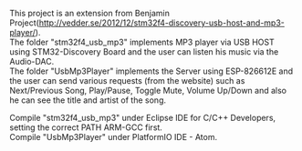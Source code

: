 This project is an extension from Benjamin Project(http://vedder.se/2012/12/stm32f4-discovery-usb-host-and-mp3-player/).<br>
The folder "stm32f4_usb_mp3" implements MP3 player via USB HOST using STM32-Discovery Board and the user can listen his music via the Audio-DAC.<br> 
The folder "UsbMp3Player" implements the Server using ESP-826612E and the user can send various requests (from the website) such as Next/Previous
Song, Play/Pause, Toggle Mute, Volume Up/Down and also he can see the title and artist of the song.<br>

Compile "stm32f4_usb_mp3" under Eclipse IDE for C/C++ Developers, setting the correct PATH ARM-GCC first.<br>
Compile "UsbMp3Player" under PlatformIO IDE - Atom.<br>
